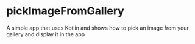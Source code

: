 # pickImageFromGallery

A simple app that uses Kotlin and shows how to pick an image from your gallery and display it in the app

